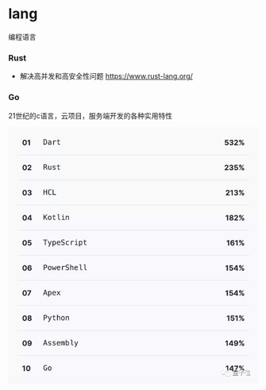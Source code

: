 # lang
编程语言


### Rust

* 解决高并发和高安全性问题
https://www.rust-lang.org/



### Go

21世纪的c语言，云项目，服务端开发的各种实用特性


![](language.jpg)
